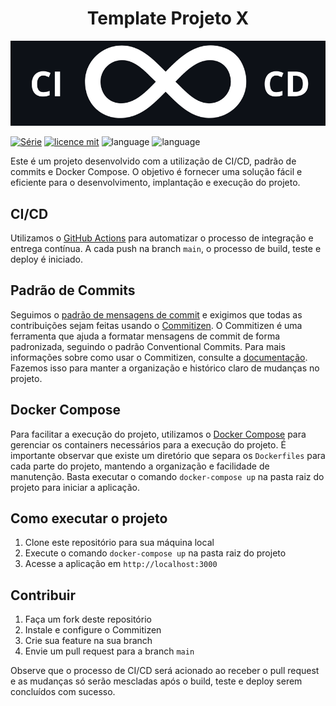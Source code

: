 <div align="center">
  <h1>
    Template Projeto X
  </h1>
</div>

<div>
  <p align="center">
    <img src="img/cIcd-template.png">
  </p>
</div>

[![Série](https://img.shields.io/badge/Maiconrq-TEMPLATE-orange)](https://github.com/Maiconrq/Repository-template)
[![licence mit](https://img.shields.io/badge/licence-MIT-blue.svg)](https://github.com/afonsopacifer/open-source-boilerplate/blob/master/LICENSE.md)
![language](https://img.shields.io/badge/java-language-yellow)
![language](https://img.shields.io/badge/python-language-blue)

Este é um projeto desenvolvido com a utilização de CI/CD, padrão de commits e Docker Compose. O objetivo é fornecer uma solução fácil e eficiente para o desenvolvimento, implantação e execução do projeto.

## CI/CD

Utilizamos o [GitHub Actions](https://github.com/features/actions) para automatizar o processo de integração e entrega contínua. A cada push na branch `main`, o processo de build, teste e deploy é iniciado.

## Padrão de Commits

Seguimos o [padrão de mensagens de commit](https://www.conventionalcommits.org/en/v1.0.0/) e exigimos que todas as contribuições sejam feitas usando o [Commitizen](https://github.com/commitizen/cz-cli). O Commitizen é uma ferramenta que ajuda a formatar mensagens de commit de forma padronizada, seguindo o padrão Conventional Commits. Para mais informações sobre como usar o Commitizen, consulte a [documentação](https://github.com/commitizen/cz-cli). Fazemos isso para manter a organização e histórico claro de mudanças no projeto.


## Docker Compose

Para facilitar a execução do projeto, utilizamos o [Docker Compose](https://docs.docker.com/compose/) para gerenciar os containers necessários para a execução do projeto. É importante observar que existe um diretório que separa os `Dockerfiles` para cada parte do projeto, mantendo a organização e facilidade de manutenção. Basta executar o comando `docker-compose up` na pasta raiz do projeto para iniciar a aplicação.

## Como executar o projeto

1. Clone este repositório para sua máquina local
2. Execute o comando `docker-compose up` na pasta raiz do projeto
3. Acesse a aplicação em `http://localhost:3000`

## Contribuir

1. Faça um fork deste repositório
2. Instale e configure o Commitizen
3. Crie sua feature na sua branch
4. Envie um pull request para a branch `main`

Observe que o processo de CI/CD será acionado ao receber o pull request e as mudanças só serão mescladas após o build, teste e deploy serem concluídos com sucesso.

